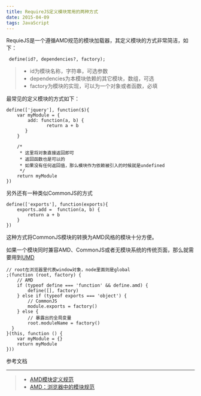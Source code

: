 ```yaml
---
title: RequireJS定义模块常用的两种方式
date: 2015-04-09
tags: JavaScript
---
```


RequieJS是一个遵循AMD规范的模块加载器，其定义模块的方式非常简洁，如下：

```
 define(id?, dependencies?, factory);
```

> - id为模块名称，字符串，可选参数
> - dependencies为本模块依赖的其它模块，数组，可选
> - factory为模块的实现，可以为一个对象或者函数，必填

最常见的定义模块的方式如下：

```
define(['jquery'], function($){
    var myModule = {
        add: function(a, b) {
               return a + b
       }
    }

    /*
     * 这里将对象直接返回即可
     * 返回函数也是可以的
     * 如果没有任何返回值，那么模块作为依赖被引入的时候就是undefined
     */
    return myModule
})
```

另外还有一种类似CommonJS的方式

```
define(['exports'], function(exports){
    exports.add =  function(a, b) {
        return a + b
    }
})
```

这种方式将CommonJS模块的转换为AMD风格的模块十分方便。

如果一个模块同时兼容AMD、CommonJS或者无模块系统的传统页面，那么就需要用到[UMD](https://github.com/umdjs/umd/blob/master/returnExports.js)

```
// root在浏览器里代表window对象，node里面则是global
;(function (root, factory) {
    // AMD
    if (typeof define === 'function' && define.amd) {
        define([], factory)
    } else if (typeof exports === 'object') {
        // CommonJS
        module.exports = factory()
    } else {
        // 暴露出的全局变量
        root.moduleName = factory()
  }
}(this, function () {
    var myModule = {}
    return myModule
}))
```

参考文档

---

> - [AMD模块定义规范](http://segmentfault.com/a/1190000000761330)
> - [AMD：浏览器中的模块规范](http://www.cnblogs.com/snandy/archive/2012/03/12/2390782.html)
